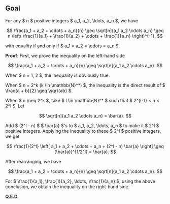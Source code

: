 ## Goal

For any $ n $ positive integers $ a_1, a_2, \ldots, a_n $, we have

$$
\frac{a_1 + a_2 + \cdots + a_n}{n} \geq \sqrt[n]{a_1 a_2 \cdots a_n} \geq n \left( \frac{1}{a_1} + \frac{1}{a_2} + \cdots + \frac{1}{a_n} \right)^{-1},
$$

with equality if and only if $ a_1 = a_2 = \cdots = a_n $.

**Proof**: First, we prove the inequality on the left-hand side

$$
\frac{a_1 + a_2 + \cdots + a_n}{n} \geq \sqrt[n]{a_1 a_2 \cdots a_n}.
$$

When $ n = 1, 2 $, the inequality is obviously true.

When $ n = 2^k (k \in \mathbb{N}^*) $, the inequality is the direct result of $ \frac{a + b}{2} \geq \sqrt{ab} $.

When $ n \neq 2^k $, take $ l \in \mathbb{N}^* $ such that $ 2^{l-1} < n < 2^l $. Let

$$
\sqrt[n]{a_1 a_2 \cdots a_n} = \bar{a}.
$$

Add $ (2^l - n) $ $ \bar{a} $'s to $ a_1, a_2, \ldots, a_n $ to make it $ 2^l $ positive integers. Applying the inequality to these $ 2^l $ positive integers, we get

$$
\frac{1}{2^l} \left[ a_1 + a_2 + \cdots + a_n + (2^l - n) \bar{a} \right] \geq (\bar{a})^{1/2^l} = \bar{a}.
$$

After rearranging, we have

$$
\frac{a_1 + a_2 + \cdots + a_n}{n} \geq \sqrt[n]{a_1 a_2 \cdots a_n}.
$$

For $ \frac{1}{a_1}, \frac{1}{a_2}, \ldots, \frac{1}{a_n} $, using the above conclusion, we obtain the inequality on the right-hand side.

**Q.E.D.**
